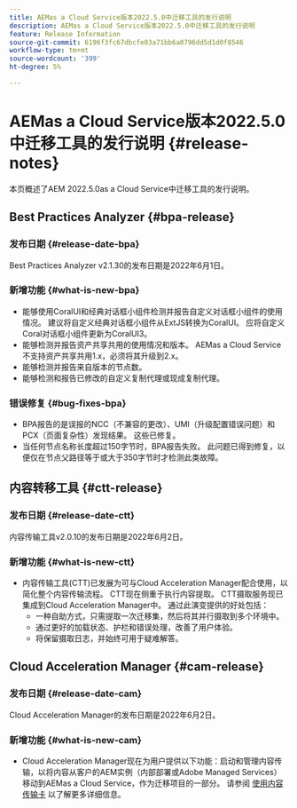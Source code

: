 ```yaml
---
title: AEMas a Cloud Service版本2022.5.0中迁移工具的发行说明
description: AEMas a Cloud Service版本2022.5.0中迁移工具的发行说明
feature: Release Information
source-git-commit: 6196f3fc67dbcfe03a71bb6a0796dd5d1d0f8546
workflow-type: tm+mt
source-wordcount: '399'
ht-degree: 5%

---
```


# AEMas a Cloud Service版本2022.5.0中迁移工具的发行说明 {#release-notes}

本页概述了AEM 2022.5.0as a Cloud Service中迁移工具的发行说明。

## Best Practices Analyzer {#bpa-release}

### 发布日期 {#release-date-bpa}

Best Practices Analyzer v2.1.30的发布日期是2022年6月1日。

### 新增功能 {#what-is-new-bpa}

* 能够使用CoralUI和经典对话框小组件检测并报告自定义对话框小组件的使用情况。 建议将自定义经典对话框小组件从ExtJS转换为CoralUI。 应将自定义Coral对话框小组件更新为CoralUI3。
* 能够检测并报告资产共享共用的使用情况和版本。 AEMas a Cloud Service不支持资产共享共用1.x，必须将其升级到2.x。
* 能够检测并报告来自版本的节点数。
* 能够检测和报告已修改的自定义复制代理或现成复制代理。

### 错误修复 {#bug-fixes-bpa}

* BPA报告的是误报的NCC（不兼容的更改）、UMI（升级配置错误问题）和PCX（页面复杂性）发现结果。 这些已修复。
* 当任何节点名称长度超过150字节时，BPA报告失败。 此问题已得到修复，以便仅在节点父路径等于或大于350字节时才检测此类故障。

## 内容转移工具 {#ctt-release}

### 发布日期 {#release-date-ctt}

内容传输工具v2.0.10的发布日期是2022年6月2日。

### 新增功能 {#what-is-new-ctt}

* 内容传输工具(CTT)已发展为可与Cloud Acceleration Manager配合使用，以简化整个内容传输流程。 CTT现在侧重于执行内容提取。 CTT摄取服务现已集成到Cloud Acceleration Manager中。 通过此演变提供的好处包括：
   * 一种自助方式，只需提取一次迁移集，然后将其并行摄取到多个环境中。
   * 通过更好的加载状态、护栏和错误处理，改善了用户体验。
   * 将保留摄取日志，并始终可用于疑难解答。

## Cloud Acceleration Manager {#cam-release}

### 发布日期 {#release-date-cam}

Cloud Acceleration Manager的发布日期是2022年6月2日。

### 新增功能 {#what-is-new-cam}

* Cloud Acceleration Manager现在为用户提供以下功能：启动和管理内容传输，以将内容从客户的AEM实例（内部部署或Adobe Managed Services）移动到AEMas a Cloud Service，作为迁移项目的一部分。 请参阅 [使用内容传输卡](https://experienceleague.adobe.com/docs/experience-manager-cloud-service/content/migration-journey/cloud-acceleration-manager/using-cam/cam-implementation-phase.html#content-transfer) 以了解更多详细信息。
